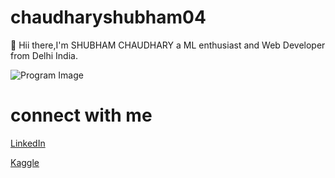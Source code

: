 # chaudharyshubham04

 
 
 
 :pray: Hii there,I'm SHUBHAM CHAUDHARY
 a ML enthusiast and Web Developer from Delhi India.  
 
 
 
 
![Program Image](https://encrypted-tbn0.gstatic.com/images?q=tbn%3AANd9GcT9t7zG9cYwyItCBQX30c9jn2tgS2IaaQCd2w&usqp=CAU)   
 
 
 # connect with me
 
 [LinkedIn](https://www.linkedin.com/in/shubham-singh-chaudhary-71b085170/)
 
 
 [Kaggle](https://www.kaggle.com/chshubham)
